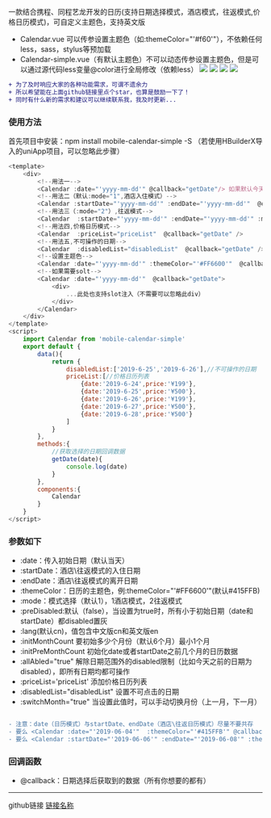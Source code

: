 一款结合携程、同程艺龙开发的日历(支持日期选择模式，酒店模式，往返模式,价格日历模式)，可自定义主题色，支持英文版  
 * Calendar.vue 可以传参设置主题色（如:themeColor="'#f60'"），不依赖任何less，sass，stylus等预加载  
 * Calendar-simple.vue（有默认主题色）不可以动态传参设置主题色，但是可以通过源代码less变量@color进行全局修改（依赖less）
  ![](https://file.40017.cn/tcyp/tz/calendar1.png)
  ![](https://file.40017.cn/tcyp/tz/calendar2.png)
  ![](https://file.40017.cn/tcyp/tz/calendar3.png)
  ![](https://file.40017.cn/tcyp/tz/calendar4.png)

  
  
```diff
+ 为了及时响应大家的各种功能需求，可谓不遗余力
+ 所以希望能在上面github链接里点个star，也算是鼓励一下了！
+ 同时有什么新的需求和建议可以继续联系我，我及时更新...
```

### 使用方法
首先项目中安装：npm install mobile-calendar-simple -S （若使用HBuilderX导入的uniApp项目，可以忽略此步骤）
```javascript
<template>
	<div>
		<!--用法一-->
		<Calendar :date="'yyyy-mm-dd'" @callback="getDate"/> 如果默认今天可简写：<Calendar  @callback="getDate" />
		<!--用法二（默认:mode="1",酒店入住模式）-->
		<Calendar :startDate="'yyyy-mm-dd'" :endDate="'yyyy-mm-dd'"  @callback="getDate" />
		<!--用法三（:mode="2"）,往返模式-->
		<Calendar  :startDate="'yyyy-mm-dd'" :endDate="'yyyy-mm-dd'" :mode="2"  @callback="getDate" />
		<!--用法四,价格日历模式-->
		<Calendar  :priceList="priceList"  @callback="getDate" />
		<!--用法五,不可操作的日期-->
		<Calendar  :disabledList="disabledList"  @callback="getDate" />
		<!--设置主题色-->
		<Calendar :date="'yyyy-mm-dd'" :themeColor="'#FF6600'"  @callback="getDate" />
		<!--如果需要solt-->
		<Calendar :date="'yyyy-mm-dd'"  @callback="getDate">
			<div>
				...此处也支持slot注入（不需要可以忽略此div）
			</div>
		</Calendar>
	</div>
</template>
<script>
	import Calendar from 'mobile-calendar-simple'
	export default {
		data(){
			return {
				disabledList:['2019-6-25','2019-6-26'],//不可操作的日期
				priceList:[//价格日历列表
					{date:'2019-6-24',price:'¥199'},
					{date:'2019-6-25',price:'¥500'},
					{date:'2019-6-26',price:'¥199'},
					{date:'2019-6-27',price:'¥500'},
					{date:'2019-6-28',price:'¥500'}
				]
			}
		},
		methods:{
			//获取选择的日期回调数据
			getDate(date){
				console.log(date)
			}
		},
		components:{
			Calendar
		}
	}
</script>
```
### 参数如下
  *  :date：传入初始日期（默认当天）
  *  :startDate：酒店\往返模式的入住日期
  *  :endDate：酒店\往返模式的离开日期
  *  :themeColor：日历的主题色，例:themeColor="'#FF6600'"(默认#415FFB)  
  *  :mode：模式选择（默认1），1酒店模式，2往返模式
  *  :preDisabled:默认（false），当设置为true时，所有小于初始日期（date和startDate）都disabled置灰
  *  :lang(默认cn)，值包含中文版cn和英文版en
  *  :initMonthCount 要初始多少个月份（默认6个月）最小1个月
  *  :initPreMonthCount 初始化date或者startDate之前几个月的日历数据
  *	 :allAbled="true"  解除日期范围外的disabled限制（比如今天之前的日期为disabled），即所有日期均都可操作
  *	 :priceList='priceList' 添加价格日历列表
  *	 :disabledList="disabledList" 设置不可点击的日期
  *  :switchMonth="true" 当设置此值时，可以手动切换月份（上一月，下一月）  
  

```diff

- 注意：date（日历模式）与startDate、endDate（酒店\往返日历模式）尽量不要共存
- 要么 <Calendar :date="'2019-06-04'"  :themeColor="'#415FFB'" @callback="XXX" />
- 要么 <Calendar :startDate="'2019-06-06'" :endDate="'2019-06-08'" :themeColor="'#415FFB'"  @callback="XXX" />
```
### 回调函数
  *  @callback：日期选择后获取到的数据（所有你想要的都有）

***
github链接
[链接名称](https://github.com/tanagang/mobile-calendar-simple)
